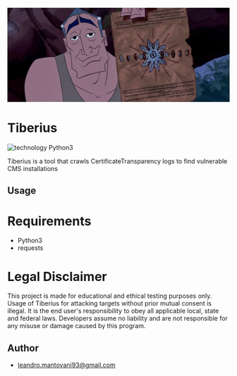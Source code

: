 <p align="center">
<a name="top" href="https://github.com/thecrux4020/tiberius"><img src="https://github.com/thecrux4020/tiberius/blob/master/images/rourke1.jpg"></a>
</p>

# Tiberius

![technology Python3](https://img.shields.io/pypi/pyversions/Django.svg)

Tiberius is a tool that crawls CertificateTransparency logs to find vulnerable CMS installations


## Usage

# **Requirements** #
* Python3
* requests

# **Legal Disclaimer** #
This project is made for educational and ethical testing purposes only. Usage of Tiberius for attacking targets without prior mutual consent is illegal. It is the end user's responsibility to obey all applicable local, state and federal laws. Developers assume no liability and are not responsible for any misuse or damage caused by this program.

## Author
* [leandro.mantovani93@gmail.com](leandro.mantovani93@gmail.com)
